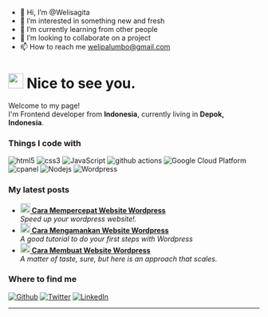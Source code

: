 - 👋 Hi, I’m @Welisagita
- 👀 I’m interested in something new and fresh
- 🌱 I’m currently learning from other people
- 💞️ I’m looking to collaborate on a project
- 📫 How to reach me welipalumbo@gmail.com


<h1><img src="https://emojis.slackmojis.com/emojis/images/1531849430/4246/blob-sunglasses.gif?1531849430" width="30"/> Nice to see you.</h1>


<p>Welcome to my page! </br> I'm Frontend developer from <b>Indonesia</b>, currently living in <b>Depok, Indonesia</b>. </p>
<h3>Things I code with</h3>
<p>
  <img alt="html5" src="https://img.shields.io/badge/-HTML5-E34F26?style=flat-square&logo=html5&logoColor=white" />
  <img alt="css3" src="https://img.shields.io/badge/-CSS3-1572B6?style=flat-square&logo=css3&logoColor=white&style=plastic" />
  <img alt="JavaScript" src="https://img.shields.io/badge/-JavaScript-F7DF1E?style=flat-square&logo=javascript&logoColor=white" />
  <img alt="github actions" src="https://img.shields.io/badge/-Github_Actions-2088FF?style=flat-square&logo=github-actions&logoColor=white" />
  <img alt="Google Cloud Platform" src="https://img.shields.io/badge/-Google_Cloud_Platform-1a73e8?style=flat-square&logo=google-cloud&logoColor=white" />
  <img alt="cpanel" src="https://img.shields.io/badge/-cPanel-FF6C2C?style=flat-square&logo=cpanel&logoColor=white" />
  <img alt="Nodejs" src="https://img.shields.io/badge/-Nodejs-43853d?style=flat-square&logo=Node.js&logoColor=white" />
  <img alt="Wordpress" src="https://img.shields.io/badge/-Wordpress-21759B?style=flat-square&logo=wordpress&logoColor=white" />
</p>

<h3>My latest posts</h3>
<ul>
  <li><a href="https://wiselyproject.com/cara-mempercepat-wordpress/"><b><img src="https://emojipedia-us.s3.dualstack.us-west-1.amazonaws.com/thumbs/240/apple/237/fire_1f525.png" width="20" alt="new" /> Cara Mempercepat Website Wordpress</b></a><br/><i>Speed up your wordpress website!.</i></li>
  <li><a href="https://wiselyproject.com/cara-mengamankan-website-wordpress/"><b><img src="https://emojipedia-us.s3.dualstack.us-west-1.amazonaws.com/thumbs/240/apple/237/fire_1f525.png" width="20" alt="new" /> Cara Mengamankan Website Wordpress</b></a><br/><i>A good tutorial to do your first steps with Wordpress</i></li>
    <li><a href="https://wiselyproject.com/cara-membuat-website-wordpress/"><b><img src="https://emojipedia-us.s3.dualstack.us-west-1.amazonaws.com/thumbs/240/apple/237/fire_1f525.png" width="20" alt="new" /> Cara Membuat Website Wordpress</b></a><br/><i>A matter of taste, sure, but here is an approach that scales.</i></li>
</ul>

<h3>Where to find me</h3>
<p>
  <a href="https://github.com/Welisagita" target="_blank"><img alt="Github" src="https://img.shields.io/badge/GitHub-%2312100E.svg?&style=for-the-badge&logo=Github&logoColor=white" /></a> 
  <a href="https://twitter.com/wiselyproject_" target="_blank"><img alt="Twitter" src="https://img.shields.io/badge/twitter-%231DA1F2.svg?&style=for-the-badge&logo=twitter&logoColor=white" /></a> 
  <a href="https://www.linkedin.com/in/weli-sagita/" target="_blank"><img alt="LinkedIn" src="https://img.shields.io/badge/linkedin-%230077B5.svg?&style=for-the-badge&logo=linkedin&logoColor=white" /></a>
</p>

------------

<!---
Welisagita/Welisagita is a ✨ special ✨ repository because its `README.md` (this file) appears on your GitHub profile.
You can click the Preview link to take a look at your changes.
--->

